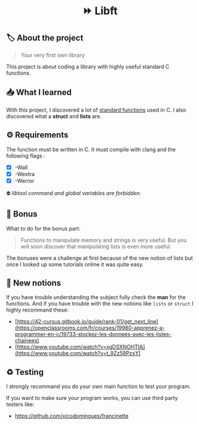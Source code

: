 <h1 align="center"> ⏩ <strong>Libft</strong> </h1>

## 🏷️ **About the project**
> Your very first own library

This project is about coding a library with highly useful standard C functions.

## 📥 **What I learned**
With this project, I discovered a lot of <ins>standard functions</ins> used in C. I also discovered what a **struct** and **lists** are.

## ⚙️ **Requirements**
The function must be written in C. It must compile with clang and the following flags :
- [x] -Wall
- [x] -Wextra
- [x] -Werror

⛔ *libtool command and global variables are forbidden.*

## 📍 **Bonus**
What to do for the bonus part:
> Functions to manipulate memory and strings is very useful. But you will soon discover
that manipulating lists is even more useful.

The bonuses were a challenge at first because of the new notion of lists but once I looked up some tutorials online it was quite easy.

## 🧠 **New notions**
If you have trouble understanding the subject fully check the **man** for the functions. And if you have trouble with the new notions like `lists` or `struct` I highly recommand these:

- [https://42-cursus.gitbook.io/guide/rank-01/get_next_line](https://openclassrooms.com/fr/courses/19980-apprenez-a-programmer-en-c/19733-stockez-les-donnees-avec-les-listes-chainees)
- [https://www.youtube.com/watch?v=xgDSXNOHTIA](https://www.youtube.com/watch?v=t_9Zz58PzxY)

## ♻️ **Testing**
I strongly recommand you do your own main function to test your program.

If you want to make sure your program works, you can use third party testers like:
- https://github.com/xicodomingues/francinette
